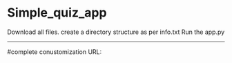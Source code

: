 # Simple_quiz_app

Download all files.
create a directory structure as per info.txt
Run the app.py 

______________________________________________

#complete conustomization 
URL:
